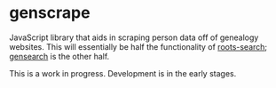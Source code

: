 genscrape
==========

JavaScript library that aids in scraping person data off of genealogy websites. This will essentially be half the functionality of [roots-search](https://github.com/rootsdev/roots-search); [gensearch](https://github.com/genealogysystems/gensearch) is the other half.

This is a work in progress. Development is in the early stages.

